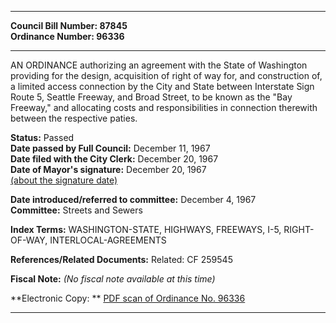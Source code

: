 * * * * *  
  
**Council Bill Number: [](#h0)[](#h2)87845**   
**Ordinance Number: 96336**  
  
* * * * *  
  
AN ORDINANCE authorizing an agreement with the State of Washington providing for the design, acquisition of right of way for, and construction of, a limited access connection by the City and State between Interstate Sign Route 5, Seattle Freeway, and Broad Street, to be known as the "Bay Freeway," and allocating costs and responsibilities in connection therewith between the respective paties.  
  
**Status:** Passed   
**Date passed by Full Council:** December 11, 1967   
**Date filed with the City Clerk:** December 20, 1967   
**Date of Mayor's signature:** December 20, 1967   
[(about the signature date)](/~public/approvaldate.htm)   
  
  
**Date introduced/referred to committee:** December 4, 1967   
**Committee:** Streets and Sewers   
  
**Index Terms:** WASHINGTON-STATE, HIGHWAYS, FREEWAYS, I-5, RIGHT-OF-WAY, INTERLOCAL-AGREEMENTS  
  
**References/Related Documents:** Related: CF 259545  
  
**Fiscal Note:** *(No fiscal note available at this time)*  
  
**Electronic Copy: ** [PDF scan of Ordinance No. 96336](/~archives/Ordinances/Ord_96336.pdf)  
  
* * * * *  
